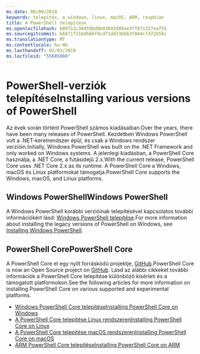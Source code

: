```yaml
---
ms.date: 08/09/2018
keywords: telepítés, a windows, linux, macOS, ARM, raspbian
title: A PowerShell telepítése
ms.openlocfilehash: b89f11c36459bd0b03693d89ae3ff6f1327ea755
ms.sourcegitcommit: b6871f21bd666f9cd71dd336bb3f844cf472b56c
ms.translationtype: MT
ms.contentlocale: hu-HU
ms.lasthandoff: 02/03/2019
ms.locfileid: "55685080"
---
```

# <a name="installing-various-versions-of-powershell"></a><span data-ttu-id="52cb0-103">PowerShell-verziók telepítése</span><span class="sxs-lookup"><span data-stu-id="52cb0-103">Installing various versions of PowerShell</span></span>

<span data-ttu-id="52cb0-104">Az évek során történt PowerShell számos kiadásaiban.</span><span class="sxs-lookup"><span data-stu-id="52cb0-104">Over the years, there have been many releases of PowerShell.</span></span> <span data-ttu-id="52cb0-105">Kezdetben Windows PowerShell volt a .NET-keretrendszer épül, és csak a Windows rendszer verzióin.</span><span class="sxs-lookup"><span data-stu-id="52cb0-105">Initially, Windows PowerShell was built on the .NET Framework and only worked on Windows systems.</span></span> <span data-ttu-id="52cb0-106">A jelenlegi kiadásban, a PowerShell Core használja, a .NET Core, a futásidejű 2.x.</span><span class="sxs-lookup"><span data-stu-id="52cb0-106">With the current release, PowerShell Core uses .NET Core 2.x as its runtime.</span></span> <span data-ttu-id="52cb0-107">A PowerShell Core a Windows, macOS és Linux platformokat támogatja.</span><span class="sxs-lookup"><span data-stu-id="52cb0-107">PowerShell Core supports the Windows, macOS, and Linux platforms.</span></span>

## <a name="windows-powershell"></a><span data-ttu-id="52cb0-108">Windows PowerShell</span><span class="sxs-lookup"><span data-stu-id="52cb0-108">Windows PowerShell</span></span>

<span data-ttu-id="52cb0-109">A Windows PowerShell korábbi verzióinak telepítésével kapcsolatos további információkért lásd: [Windows PowerShell telepítése](installing-windows-powershell.md).</span><span class="sxs-lookup"><span data-stu-id="52cb0-109">For more information about installing the legacy versions of PowerShell on Windows, see [Installing Windows PowerShell](installing-windows-powershell.md).</span></span>

## <a name="powershell-core"></a><span data-ttu-id="52cb0-110">PowerShell Core</span><span class="sxs-lookup"><span data-stu-id="52cb0-110">PowerShell Core</span></span>

<span data-ttu-id="52cb0-111">A PowerShell Core el egy nyílt forráskódú projektje, [GitHub](https://github.com/powershell/powershell).</span><span class="sxs-lookup"><span data-stu-id="52cb0-111">PowerShell Core is now an Open Source project on [GitHub](https://github.com/powershell/powershell).</span></span>
<span data-ttu-id="52cb0-112">Lásd az alábbi cikkeket további információk a PowerShell Core telepítése különböző kísérleti és a támogatott platformokon.</span><span class="sxs-lookup"><span data-stu-id="52cb0-112">See the following articles for more information on installing PowerShell Core on various supported and experimental platforms.</span></span>

- [<span data-ttu-id="52cb0-113">Windows PowerShell Core telepítése</span><span class="sxs-lookup"><span data-stu-id="52cb0-113">Installing PowerShell Core on Windows</span></span>](Installing-PowerShell-Core-on-Windows.md)
- [<span data-ttu-id="52cb0-114">A PowerShell Core telepítése Linux rendszeren</span><span class="sxs-lookup"><span data-stu-id="52cb0-114">Installing PowerShell Core on Linux</span></span>](Installing-PowerShell-Core-on-Linux.md)
- [<span data-ttu-id="52cb0-115">A PowerShell Core telepítése macOS rendszeren</span><span class="sxs-lookup"><span data-stu-id="52cb0-115">Installing PowerShell Core on macOS</span></span>](Installing-PowerShell-Core-on-macOS.md)
- [<span data-ttu-id="52cb0-116">ARM PowerShell Core telepítése</span><span class="sxs-lookup"><span data-stu-id="52cb0-116">Installing PowerShell Core on ARM</span></span>](PowerShell-Core-on-ARM.md)
